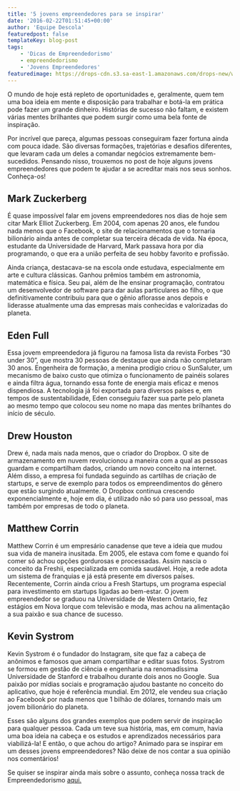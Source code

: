 ```yaml
---
title: '5 jovens empreendedores para se inspirar'
date: '2016-02-22T01:51:45+00:00'
author: 'Equipe Descola'
featuredpost: false
templateKey: blog-post
tags:
    - 'Dicas de Empreendedorismo'
    - empreendedorismo
    - 'Jovens Empreendedores'
featuredimage: https://drops-cdn.s3.sa-east-1.amazonaws.com/drops-new/wp-content/uploads/2016/02/22015145/INSPIRE-150x150.jpeg
---
```

<div id="article_parsed">O mundo de hoje está repleto de oportunidades e, geralmente, quem tem uma boa ideia em mente e disposição para trabalhar e botá-la em prática pode fazer um grande dinheiro. Histórias de sucesso não faltam, e existem várias mentes brilhantes que podem surgir como uma bela fonte de inspiração.

Por incrível que pareça, algumas pessoas conseguiram fazer fortuna ainda com pouca idade. São diversas formações, trajetórias e desafios diferentes, que levaram cada um deles a comandar negócios extremamente bem-sucedidos. Pensando nisso, trouxemos no post de hoje alguns jovens empreendedores que podem te ajudar a se acreditar mais nos seus sonhos. Conheça-os!

Mark Zuckerberg
---------------

É quase impossível falar em jovens empreendedores nos dias de hoje sem citar Mark Elliot Zuckerberg. Em 2004, com apenas 20 anos, ele fundou nada menos que o Facebook, o site de relacionamentos que o tornaria bilionário ainda antes de completar sua terceira década de vida. Na época, estudante da Universidade de Harvard, Mark passava hora por dia programando, o que era a união perfeita de seu hobby favorito e profissão.

Ainda criança, destacava-se na escola onde estudava, especialmente em arte e cultura clássicas. Ganhou prêmios também em astronomia, matemática e física. Seu pai, além de lhe ensinar programação, contratou um desenvolvedor de software para dar aulas particulares ao filho, o que definitivamente contribuiu para que o gênio aflorasse anos depois e liderasse atualmente uma das empresas mais conhecidas e valorizadas do planeta.

Eden Full
---------

Essa jovem empreendedora já figurou na famosa lista da revista Forbes “30 under 30”, que mostra 30 pessoas de destaque que ainda não completaram 30 anos. Engenheira de formação, a menina prodígio criou o SunSaluter, um mecanismo de baixo custo que otimiza o funcionamento de painéis solares e ainda filtra água, tornando essa fonte de energia mais eficaz e menos dispendiosa. A tecnologia já foi exportada para diversos países e, em tempos de sustentabilidade, Eden conseguiu fazer sua parte pelo planeta ao mesmo tempo que colocou seu nome no mapa das mentes brilhantes do início de século.

Drew Houston
------------

Drew é, nada mais nada menos, que o criador do Dropbox. O site de armazenamento em nuvem revolucionou a maneira com a qual as pessoas guardam e compartilham dados, criando um novo conceito na internet. Além disso, a empresa foi fundada seguindo as cartilhas de criação de startups, e serve de exemplo para todos os empreendimentos do gênero que estão surgindo atualmente. O Dropbox continua crescendo exponencialmente e, hoje em dia, é utilizado não só para uso pessoal, mas também por empresas de todo o planeta.

Matthew Corrin
--------------

Matthew Corrin é um empresário canadense que teve a ideia que mudou sua vida de maneira inusitada. Em 2005, ele estava com fome e quando foi comer só achou opções gordurosas e processadas. Assim nascia o conceito da Freshii, especializada em comida saudável. Hoje, a rede adota um sistema de franquias e já está presente em diversos países. Recentemente, Corrin ainda criou a Fresh Startups, um programa especial para investimento em startups ligadas ao bem-estar. O jovem empreendedor se graduou na Universidade de Western Ontario, fez estágios em Nova Iorque com televisão e moda, mas achou na alimentação a sua paixão e sua chance de sucesso.

Kevin Systrom
-------------

Kevin Systrom é o fundador do Instagram, site que faz a cabeça de anônimos e famosos que amam compartilhar e editar suas fotos. Systrom se formou em gestão de ciência e engenharia na renomadíssima Universidade de Stanford e trabalhou durante dois anos no Google. Sua paixão por mídias sociais e programação ajudou bastante no conceito do aplicativo, que hoje é referência mundial. Em 2012, ele vendeu sua criação ao Facebook por nada menos que 1 bilhão de dólares, tornando mais um jovem bilionário do planeta.

Esses são alguns dos grandes exemplos que podem servir de inspiração para qualquer pessoa. Cada um teve sua história, mas, em comum, havia uma boa ideia na cabeça e os estudos e aprendizados necessários para viabilizá-la! E então, o que achou do artigo? Animado para se inspirar em um desses jovens empreendedores? Não deixe de nos contar a sua opinião nos comentários!

Se quiser se inspirar ainda mais sobre o assunto, conheça nossa track de Empreendedorismo [aqui.](http://descola.org/track/2/empreendedorismo)

</div>
